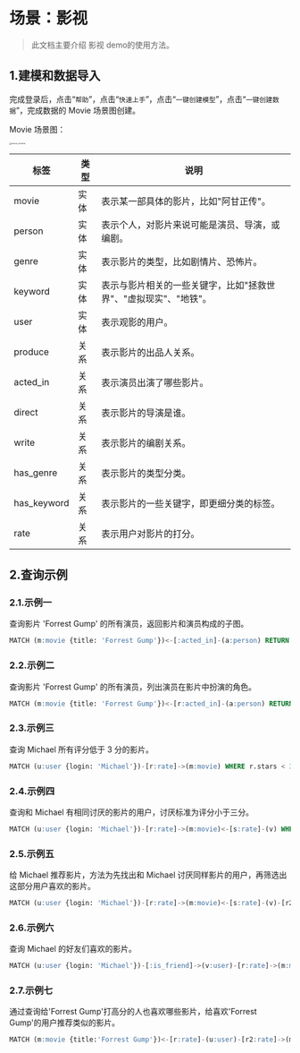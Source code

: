 # 场景：影视

> 此文档主要介绍 影视 demo的使用方法。

## 1.建模和数据导入

完成登录后，点击“`帮助`”，点击“`快速上手`”，点击“`一键创建模型`”，点击“`一键创建数据`”，完成数据的 Movie 场景图创建。

Movie 场景图：

<img src="https://tugraph-web-static.oss-cn-beijing.aliyuncs.com/%E6%96%87%E6%A1%A3/1.Guide/2.quick-start.png" alt="movie_schema" style="zoom: 25%;" />

| 标签        | 类型 | 说明                                                             |
| ----------- | ---- | ---------------------------------------------------------------- |
| movie       | 实体 | 表示某一部具体的影片，比如"阿甘正传"。                           |
| person      | 实体 | 表示个人，对影片来说可能是演员、导演，或编剧。                   |
| genre       | 实体 | 表示影片的类型，比如剧情片、恐怖片。                             |
| keyword     | 实体 | 表示与影片相关的一些关键字，比如"拯救世界"、"虚拟现实"、"地铁"。 |
| user        | 实体 | 表示观影的用户。                                                 |
| produce     | 关系 | 表示影片的出品人关系。                                           |
| acted_in    | 关系 | 表示演员出演了哪些影片。                                         |
| direct      | 关系 | 表示影片的导演是谁。                                             |
| write       | 关系 | 表示影片的编剧关系。                                             |
| has_genre   | 关系 | 表示影片的类型分类。                                             |
| has_keyword | 关系 | 表示影片的一些关键字，即更细分类的标签。                         |
| rate        | 关系 | 表示用户对影片的打分。                                           |

## 2.查询示例

### 2.1.示例一

查询影片 'Forrest Gump' 的所有演员，返回影片和演员构成的子图。

```sql
MATCH (m:movie {title: 'Forrest Gump'})<-[:acted_in]-(a:person) RETURN a, m
```

### 2.2.示例二

查询影片 'Forrest Gump' 的所有演员，列出演员在影片中扮演的角色。

```sql
MATCH (m:movie {title: 'Forrest Gump'})<-[r:acted_in]-(a:person) RETURN a.name,r.role
```

### 2.3.示例三

查询 Michael 所有评分低于 3 分的影片。

```sql
MATCH (u:user {login: 'Michael'})-[r:rate]->(m:movie) WHERE r.stars < 3 RETURN m.title, r.stars
```

### 2.4.示例四

查询和 Michael 有相同讨厌的影片的用户，讨厌标准为评分小于三分。

```sql
MATCH (u:user {login: 'Michael'})-[r:rate]->(m:movie)<-[s:rate]-(v) WHERE r.stars < 3 AND s.stars < 3 RETURN u, m, v
```

### 2.5.示例五

给 Michael 推荐影片，方法为先找出和 Michael 讨厌同样影片的用户，再筛选出这部分用户喜欢的影片。

```sql
MATCH (u:user {login: 'Michael'})-[r:rate]->(m:movie)<-[s:rate]-(v)-[r2:rate]->(m2:movie) WHERE r.stars < 3 AND s.stars < 3 AND r2.stars > 3 RETURN u, m, v, m2
```

### 2.6.示例六

查询 Michael 的好友们喜欢的影片。

```sql
MATCH (u:user {login: 'Michael'})-[:is_friend]->(v:user)-[r:rate]->(m:movie) WHERE r.stars > 3 RETURN u, v, m
```

### 2.7.示例七

通过查询给'Forrest Gump'打高分的人也喜欢哪些影片，给喜欢'Forrest Gump'的用户推荐类似的影片。

```sql
MATCH (m:movie {title:'Forrest Gump'})<-[r:rate]-(u:user)-[r2:rate]->(m2:movie) WHERE r.stars>3 AND r2.stars>3 RETURN m, u,m2
```
